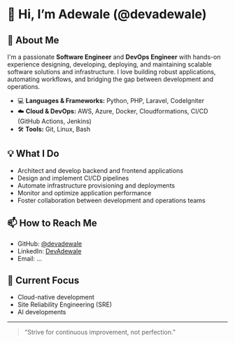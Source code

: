 # 👋 Hi, I’m Adewale (@devadewale)

## 🚀 About Me

I'm a passionate **Software Engineer** and **DevOps Engineer** with hands-on experience designing, developing, deploying, and maintaining scalable software solutions and infrastructure. I love building robust applications, automating workflows, and bridging the gap between development and operations.

- 💻 **Languages & Frameworks:** Python, PHP, Laravel, CodeIgniter
- ☁️ **Cloud & DevOps:** AWS, Azure, Docker, Cloudformations, CI/CD (GitHub Actions, Jenkins)
- 🛠️ **Tools:** Git, Linux, Bash

## 💡 What I Do

- Architect and develop backend and frontend applications
- Design and implement CI/CD pipelines
- Automate infrastructure provisioning and deployments
- Monitor and optimize application performance
- Foster collaboration between development and operations teams

## 📫 How to Reach Me

- GitHub: [@devadewale](https://github.com/devadewale)
- LinkedIn: [DevAdewale](https://www.linkedin.com/in/segun-ademola-345a60178/)
- Email: ...

## 🌱 Current Focus

- Cloud-native development
- Site Reliability Engineering (SRE)
- AI developments

---

> “Strive for continuous improvement, not perfection.”
